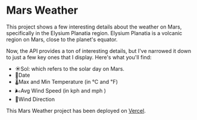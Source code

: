 # Mars Weather

This project shows a few interesting details about the weather on Mars, specifically in the Elysium Planatia region. Elysium Planatia is a volcanic region on Mars, close to the planet's equator.

Now, the API provides a ton of interesting details, but I've narrowed it down to just a few key ones that I display. Here's what you'll find:

- ☀️Sol: which refers to the solar day on Mars.
- 📅Date
- 🌡️Max and Min Temperature (in ℃ and ℉)
- 🌬️Avg Wind Speed (in kph and mph )
- 🧭Wind Direction

This Mars Weather project has been deployed on [Vercel](https://mars-weather-azure.vercel.app/).
